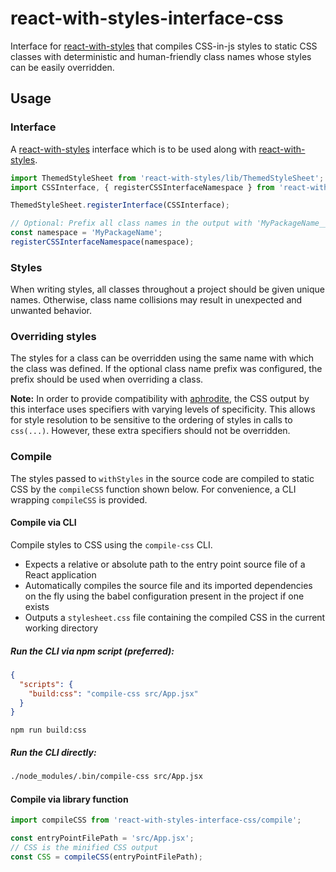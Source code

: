 # react-with-styles-interface-css

Interface for [react-with-styles](https://www.npmjs.com/package/react-with-styles) that compiles CSS-in-js styles to static CSS classes with deterministic and human-friendly class names whose styles can be easily overridden.

## Usage

### Interface

A [react-with-styles](https://www.npmjs.com/package/react-with-styles) interface which is to be used along with [react-with-styles](https://www.npmjs.com/package/react-with-styles).

```javascript
import ThemedStyleSheet from 'react-with-styles/lib/ThemedStyleSheet';
import CSSInterface, { registerCSSInterfaceNamespace } from 'react-with-styles-interface-css';

ThemedStyleSheet.registerInterface(CSSInterface);

// Optional: Prefix all class names in the output with 'MyPackageName__'
const namespace = 'MyPackageName';
registerCSSInterfaceNamespace(namespace);
```

### Styles
When writing styles, all classes throughout a project should be given unique names. Otherwise, class name collisions may result in unexpected and unwanted behavior.

### Overriding styles
The styles for a class can be overridden using the same name with which the class was defined. If the optional class name prefix was configured, the prefix should be used when overriding a class.

**Note:** In order to provide compatibility with [aphrodite](https://github.com/airbnb/react-with-styles-interface-aphrodite), the CSS output by this interface uses specifiers with varying levels of specificity. This allows for style resolution to be sensitive to the ordering of styles in calls to `css(...)`. However, these extra specifiers should not be overridden.

### Compile

The styles passed to `withStyles` in the source code are compiled to static CSS by the `compileCSS` function shown below. For convenience, a CLI wrapping `compileCSS` is provided.

#### Compile via CLI

Compile styles to CSS using the `compile-css` CLI.
- Expects a relative or absolute path to the entry point source file of a React application
- Automatically compiles the source file and its imported dependencies on the fly using the babel configuration present in the project if one exists
- Outputs a `stylesheet.css` file containing the compiled CSS in the current working directory

##### Run the CLI via npm script (preferred):

```json
{
  "scripts": {
    "build:css": "compile-css src/App.jsx"
  }
}
```
```
npm run build:css
```

##### Run the CLI directly:

```sh
./node_modules/.bin/compile-css src/App.jsx
```

#### Compile via library function

```javascript
import compileCSS from 'react-with-styles-interface-css/compile';

const entryPointFilePath = 'src/App.jsx';
// CSS is the minified CSS output
const CSS = compileCSS(entryPointFilePath);
```
